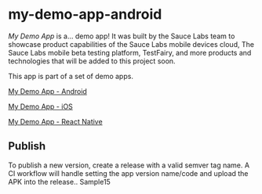 # my-demo-app-android

*My Demo App* is a... demo app! 
It was built by the Sauce Labs team to showcase product capabilities of the Sauce Labs mobile devices cloud, The Sauce Labs mobile beta testing platform, TestFairy, and more products and technologies that will be added to this project soon.

This app is part of a set of demo apps.

[My Demo App - Android](https://github.com/saucelabs/my-demo-app-android)

[My Demo App - iOS](https://github.com/saucelabs/my-demo-app-ios)

[My Demo App - React Native](https://github.com/saucelabs/my-demo-app-rn)


## Publish

To publish a new version, create a release with a valid semver tag name. A CI workflow will handle setting the app version name/code and upload the APK into the release.. Sample15
